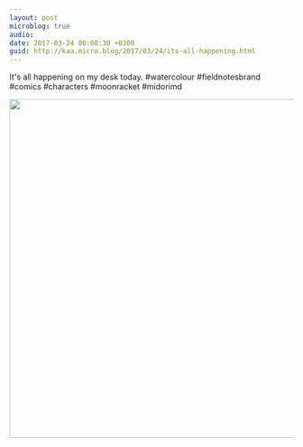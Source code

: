 ```yaml
---
layout: post
microblog: true
audio: 
date: 2017-03-24 06:08:30 +0300
guid: http://kaa.micro.blog/2017/03/24/its-all-happening.html
---
```

It's all happening on my desk today. #watercolour #fieldnotesbrand #comics #characters #moonracket #midorimd

<img src="http://www.kaa.bz/uploads/2018/798dd2dd1f.jpg" width="600" height="600" />
